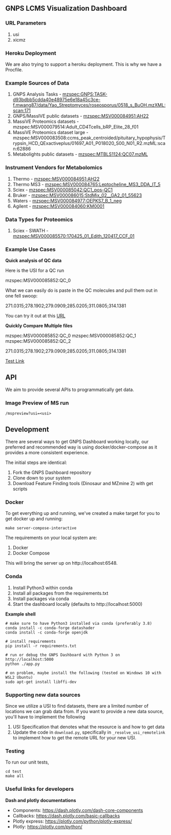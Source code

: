 ## GNPS LCMS Visualization Dashboard

### URL Parameters

1. usi
1. xicmz

### Heroku Deployment

We are also trying to support a heroku deployment. This is why we have a Procfile. 

### Example Sources of Data

1. GNPS Analysis Tasks - [mzspec:GNPS:TASK-d93bdbb5cdda40e48975e6e18a45c3ce-f.mwang87/data/Yao_Streptomyces/roseosporus/0518_s_BuOH.mzXML:scan:171](https://gnps-lcms.ucsd.edu/?usi=mzspec%3AGNPS%3ATASK-d93bdbb5cdda40e48975e6e18a45c3ce-f.mwang87%2Fdata%2FYao_Streptomyces%2Froseosporus%2F0518_s_BuOH.mzXML%3Ascan%3A171&xicmz=841.3170166%3B842.3170166&xic_tolerance=0.5&xic_norm=No&show_ms2_markers=1&ms2_identifier=MS2%3A1176)
1. GNPS/MassIVE public datasets - [mzspec:MSV000084951:AH22](https://gnps-lcms.ucsd.edu/?usi=mzspec%3AMSV000084951%3AAH22&xicmz=870.9543493652343&xic_tolerance=0.5&xic_norm=False&show_ms2_markers=True&ms2_identifier=None)
1. MassiVE Proteomics datasets - mzspec:MSV000079514:Adult_CD4Tcells_bRP_Elite_28_f01
1. MassiVE Proteomics dataset large - mzspec:MSV000083508:ccms_peak_centroided/pituitary_hypophysis/Trypsin_HCD_QExactiveplus/01697_A01_P018020_S00_N01_R2.mzML:scan:62886
1. Metabolights public datasets - [mzspec:MTBLS1124:QC07.mzML](https://gnps-lcms.ucsd.edu/?usi=mzspec%3AMTBLS1124%3AQC07.mzML&xicmz=&xic_tolerance=0.5&xic_norm=No&show_ms2_markers=1&ms2_identifier=)

### Instrument Vendors for Metabolomics

1. Thermo - [mzspec:MSV000084951:AH22](https://gnps-lcms.ucsd.edu/?usi=mzspec%3AMSV000084951%3AAH22&xicmz=870.9543493652343&xic_tolerance=0.5&xic_norm=False&show_ms2_markers=True&ms2_identifier=None)
1. Thermo MS3 - [mzspec:MSV000084765:Leptocheline_MS3_DDA_IT_5](https://gnps-lcms.ucsd.edu/?usi=mzspec:MSV000084765:Leptocheline_MS3_DDA_IT_5)
1. Sciex - [mzspec:MSV000085042:QC1_pos-QC1](https://gnps-lcms.ucsd.edu/?usi=mzspec%3AMSV000085042%3AQC1_pos-QC1&xicmz=&xic_tolerance=0.5&xic_norm=False&show_ms2_markers=True&ms2_identifier=None)
1. Bruker - [mzspec:MSV000086015:StdMix_02__GA2_01_55623](https://gnps-lcms.ucsd.edu/?usi=mzspec%3AMSV000086015%3AStdMix_02__GA2_01_55623&xicmz=&xic_tolerance=0.5&xic_norm=False&show_ms2_markers=True&ms2_identifier=None)
1. Waters - [mzspec:MSV000084977:OEPKS7_B_1_neg](https://gnps-lcms.ucsd.edu/?usi=mzspec%3AMSV000084977%3AOEPKS7_B_1_neg&xicmz=&xic_tolerance=0.5&xic_norm=False&show_ms2_markers=True&ms2_identifier=None)
1. Agilent - [mzspec:MSV000084060:KM0001](https://gnps-lcms.ucsd.edu/?usi=mzspec:MSV000084060:KM0001)

### Data Types for Proteomics

1. Sciex - SWATH - [mzspec:MSV000085570:170425_01_Edith_120417_CCF_01](https://gnps-lcms.ucsd.edu/?usi=mzspec:MSV000085570:170425_01_Edith_120417_CCF_01)

### Example Use Cases

**Quick analysis of QC data**

Here is the USI for a QC run

mzspec:MSV000085852:QC_0

What we can easily do is paste in the QC molecules and pull them out in one fell swoop:

271.0315;278.1902;279.0909;285.0205;311.0805;314.1381

You can try it out at this [URL](https://gnps-lcms.ucsd.edu/?usi=mzspec%3AMSV000085852%3AQC_0&xicmz=271.0315%3B278.1902%3B279.0909%3B285.0205%3B311.0805%3B314.1381&xic_tolerance=0.5&xic_norm=No&show_ms2_markers=1&ms2_identifier=) 

**Quickly Compare Multiple files**

mzspec:MSV000085852:QC_0
mzspec:MSV000085852:QC_1
mzspec:MSV000085852:QC_2

271.0315;278.1902;279.0909;285.0205;311.0805;314.1381

[Test Link](https://gnps-lcms.ucsd.edu/?usi=mzspec%3AMSV000085852%3AQC_DOM_2%0Amzspec%3AMSV000085852%3AQC_DOM_3%3Ascan%3A62886%0Amzspec%3AMSV000085852%3AQC_DOM_4%3Ascan%3A62886%0Amzspec%3AMSV000085852%3AQC_DOM_5%3Ascan%3A62886%0A&usi2=mzspec%3AMSV000085852%3AQC_DOM_0%3Ascan%3A62886%0Amzspec%3AMSV000085852%3AQC_DOM_1%3Ascan%3A62886%0A%0A&xicmz=271.0315%3B278.1902%3B279.0909%3B285.0205%3B311.0805%3B314.1381&xic_tolerance=0.5&xic_norm=False&xic_file_grouping=FILE&show_ms2_markers=True&ms2_identifier=None)

## API

We aim to provide several APIs to programmatically get data.


### Image Preview of MS run
```
/mspreview?usi=<usi>
```

## Development

There are several ways to get GNPS Dashboard working locally, our preferred and recommended way is using docker/docker-compose as it provides a more consistent experience. 

The initial steps are identical:

1. Fork the GNPS Dashboard repository
1. Clone down to your system
1. Download Feature Finding tools (Dinosaur and MZmine 2) with get scripts

### Docker 

To get everything up and running, we've created a make target for you to get docker up and running:

```
make server-compose-interactive
```

The requirements on your local system are:

1. Docker
2. Docker Compose

This will bring the server up on http://localhost:6548. 

### Conda

1. Install Python3 within conda
3. Install all packages from the requirements.txt
4. Install packages via conda
5. Start the dashboard locally (defaults to http://localhost:5000)

**Example shell**

```shell
# make sure to have Python3 installed via conda (preferably 3.8)
conda install -c conda-forge datashader
conda install -c conda-forge openjdk

# install requirements
pip install -r requirements.txt

# run or debug the GNPS Dashboard with Python 3 on http://localhost:5000
python ./app.py

# on problem, maybe install the following (tested on Windows 10 with WSL2 Ubuntu) 
sudo apt-get install libffi-dev
```

### Supporting new data sources

Since we utilize a USI to find datasets, there are a limited number of locations we can grab data from. If you want to provide a new data source, you'll have to implement the following

1. USI Specification that denotes what the resource is and how to get data
1. Update the code in ```download.py```, specifically in ```_resolve_usi_remotelink``` to implement how to get the remote URL for your new USI. 

### Testing

To run our unit tests, 

```
cd test
make all
```

### Useful links for developers
**Dash and plotly documentations**

- Components: https://dash.plotly.com/dash-core-components 
- Callbacks: https://dash.plotly.com/basic-callbacks 
- Plotly express: https://plotly.com/python/plotly-express/ 
- Plotly: https://plotly.com/python/ 
